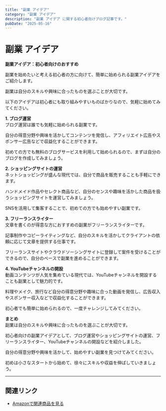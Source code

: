 ```yaml
---
title: "副業 アイデア"
category: "副業 アイデア"
description: "副業 アイデア に関する初心者向けブログ記事です。"
pubDate: "2025-05-16"
---
```


# 副業 アイデア

**副業アイデア：初心者向けのおすすめ**  

副業を始めたいと考える初心者の方に向けて、簡単に始められる副業アイデアをご紹介します。

副業は自分のスキルや興味に合ったものを選ぶことが大切です。

以下のアイデアは初心者にも取り組みやすいものばかりなので、気軽に始めてみてください。



**1. ブログ運営**  
ブログ運営は誰でも気軽に始められる副業です。

自分の得意分野や興味を活かしてコンテンツを発信し、アフィリエイト広告やスポンサー広告などで収益化することができます。

初めての方でも無料のブログサービスを利用して始められるので、まずは自分のブログを作成してみましょう。



**2. ショッピングサイトの運営**  
ネットショッピングが盛んな現代では、自分で商品を販売することも手軽にできます。

ハンドメイド作品やセレクト商品など、自分のセンスや趣味を活かした商品を扱うショッピングサイトを運営してみましょう。

SNSを活用して集客することで、初めての方でも始めやすい副業です。



**3. フリーランスライター**  
文章を書くのが得意な方におすすめの副業がフリーランスライターです。

記事制作やコピーライティングなど、自分のスキルを活かしてクライアントの依頼に応じて文章を提供する仕事です。

フリーランスサイトやクラウドソーシングサイトに登録して案件を受けることができるので、自分のペースで副業を進めることができます。



**4. YouTubeチャンネルの開設**  
動画コンテンツが人気を集めている現代では、YouTubeチャンネルを開設することも副業として魅力的です。

料理やメイク、旅行など自分の得意分野や趣味に合った動画を発信し、広告収入やスポンサー収入などで収益化することができます。

初心者でも簡単に始められるので、一度チャレンジしてみてください。



**まとめ**  
副業は自分のスキルや興味に合ったものを選ぶことが大切です。

初心者向けの副業アイデアとして、ブログ運営やショッピングサイトの運営、フリーランスライター、YouTubeチャンネルの開設などを紹介しました。

自分の得意分野や興味を活かして、始めやすい副業を見つけてみてください。

初めは小さなスタートから始めて、徐々にスキルや収益を伸ばしていきましょう。



---

## 関連リンク

- [Amazonで関連商品を見る](https://www.amazon.co.jp/s?k=%E5%89%AF%E6%A5%AD+%E3%82%A2%E3%82%A4%E3%83%87%E3%82%A2&tag=autowritehubai-22)
